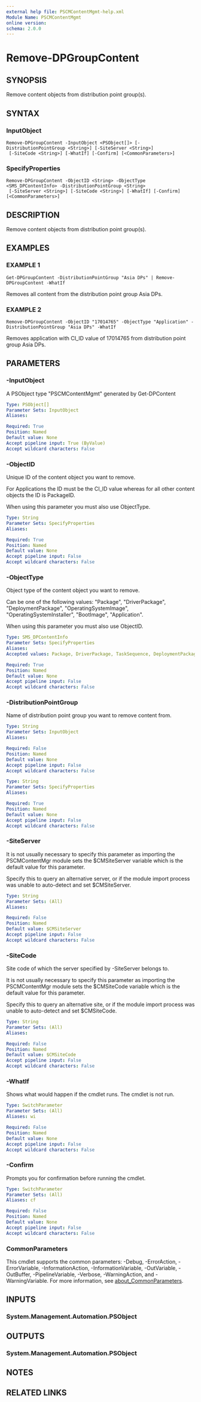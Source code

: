 ```yaml
---
external help file: PSCMContentMgmt-help.xml
Module Name: PSCMContentMgmt
online version:
schema: 2.0.0
---
```


# Remove-DPGroupContent

## SYNOPSIS
Remove content objects from distribution point group(s).

## SYNTAX

### InputObject
```
Remove-DPGroupContent -InputObject <PSObject[]> [-DistributionPointGroup <String>] [-SiteServer <String>]
 [-SiteCode <String>] [-WhatIf] [-Confirm] [<CommonParameters>]
```

### SpecifyProperties
```
Remove-DPGroupContent -ObjectID <String> -ObjectType <SMS_DPContentInfo> -DistributionPointGroup <String>
 [-SiteServer <String>] [-SiteCode <String>] [-WhatIf] [-Confirm] [<CommonParameters>]
```

## DESCRIPTION
Remove content objects from distribution point group(s).

## EXAMPLES

### EXAMPLE 1
```
Get-DPGroupContent -DistributionPointGroup "Asia DPs" | Remove-DPGroupContent -WhatIf
```

Removes all content from the distribution point group Asia DPs.

### EXAMPLE 2
```
Remove-DPGroupContent -ObjectID "17014765" -ObjectType "Application" -DistributionPointGroup "Asia DPs" -WhatIf
```

Removes application with CI_ID value of 17014765 from distribution point group Asia DPs.

## PARAMETERS

### -InputObject
A PSObject type "PSCMContentMgmt" generated by Get-DPContent

```yaml
Type: PSObject[]
Parameter Sets: InputObject
Aliases:

Required: True
Position: Named
Default value: None
Accept pipeline input: True (ByValue)
Accept wildcard characters: False
```

### -ObjectID
Unique ID of the content object you want to remove.

For Applications the ID must be the CI_ID value whereas for all other content objects the ID is PackageID.

When using this parameter you must also use ObjectType.

```yaml
Type: String
Parameter Sets: SpecifyProperties
Aliases:

Required: True
Position: Named
Default value: None
Accept pipeline input: False
Accept wildcard characters: False
```

### -ObjectType
Object type of the content object you want to remove.

Can be one of the following values: "Package", "DriverPackage", "DeploymentPackage", "OperatingSystemImage", "OperatingSystemInstaller", "BootImage", "Application".

When using this parameter you must also use ObjectID.

```yaml
Type: SMS_DPContentInfo
Parameter Sets: SpecifyProperties
Aliases:
Accepted values: Package, DriverPackage, TaskSequence, DeploymentPackage, OperatingSystemImage, BootImage, OperatingSystemInstaller, Application

Required: True
Position: Named
Default value: None
Accept pipeline input: False
Accept wildcard characters: False
```

### -DistributionPointGroup
Name of distribution point group you want to remove content from.

```yaml
Type: String
Parameter Sets: InputObject
Aliases:

Required: False
Position: Named
Default value: None
Accept pipeline input: False
Accept wildcard characters: False
```

```yaml
Type: String
Parameter Sets: SpecifyProperties
Aliases:

Required: True
Position: Named
Default value: None
Accept pipeline input: False
Accept wildcard characters: False
```

### -SiteServer
It is not usually necessary to specify this parameter as importing the PSCMContentMgr module sets the $CMSiteServer variable which is the default value for this parameter.

Specify this to query an alternative server, or if the module import process was unable to auto-detect and set $CMSiteServer.

```yaml
Type: String
Parameter Sets: (All)
Aliases:

Required: False
Position: Named
Default value: $CMSiteServer
Accept pipeline input: False
Accept wildcard characters: False
```

### -SiteCode
Site code of which the server specified by -SiteServer belongs to.

It is not usually necessary to specify this parameter as importing the PSCMContentMgr module sets the $CMSiteCode variable which is the default value for this parameter.

Specify this to query an alternative site, or if the module import process was unable to auto-detect and set $CMSiteCode.

```yaml
Type: String
Parameter Sets: (All)
Aliases:

Required: False
Position: Named
Default value: $CMSiteCode
Accept pipeline input: False
Accept wildcard characters: False
```

### -WhatIf
Shows what would happen if the cmdlet runs.
The cmdlet is not run.

```yaml
Type: SwitchParameter
Parameter Sets: (All)
Aliases: wi

Required: False
Position: Named
Default value: None
Accept pipeline input: False
Accept wildcard characters: False
```

### -Confirm
Prompts you for confirmation before running the cmdlet.

```yaml
Type: SwitchParameter
Parameter Sets: (All)
Aliases: cf

Required: False
Position: Named
Default value: None
Accept pipeline input: False
Accept wildcard characters: False
```

### CommonParameters
This cmdlet supports the common parameters: -Debug, -ErrorAction, -ErrorVariable, -InformationAction, -InformationVariable, -OutVariable, -OutBuffer, -PipelineVariable, -Verbose, -WarningAction, and -WarningVariable. For more information, see [about_CommonParameters](http://go.microsoft.com/fwlink/?LinkID=113216).

## INPUTS

### System.Management.Automation.PSObject
## OUTPUTS

### System.Management.Automation.PSObject
## NOTES

## RELATED LINKS

